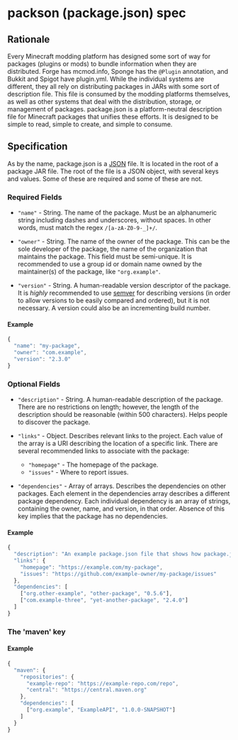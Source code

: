 # packson (package.json) spec

## Rationale
Every Minecraft modding platform has designed some sort of way for packages (plugins or mods) to
bundle information when they are distributed. Forge has mcmod.info, Sponge has the `@Plugin`
annotation, and Bukkit and Spigot have plugin.yml. While the individual systems are different, they
all rely on distributing packages in JARs with some sort of description file. This file is consumed
by the modding platforms themselves, as well as other systems that deal with the distribution,
storage, or management of packages. package.json is a platform-neutral description file for
Minecraft packages that unifies these efforts. It is designed to be simple to read, simple to
create, and simple to consume.

## Specification
As by the name, package.json is a [JSON](http://json.org/) file. It is located in the root of a
package JAR file. The root of the file is a JSON object, with several keys and values. Some of these
are required and some of these are not.

### Required Fields

- `"name"` - String. The name of the package. Must be an alphanumeric string including dashes and
underscores, without spaces. In other words, must match the regex `/[a-zA-Z0-9-_]+/`.

- `"owner"` - String. The name of the owner of the package. This can be the sole developer of the
package, the name of the organization that maintains the package. This field must be semi-unique. It
is recommended to use a group id or domain name owned by the maintainer(s) of the package, like
`"org.example"`.

- `"version"` - String. A human-readable version descriptor of the package. It is _highly_
recommended to use [semver](http://semver.org/) for describing versions (in order to allow versions
to be easily compared and ordered), but it is not necessary. A version could also be an incrementing
build number.

#### Example

```js
{
  "name": "my-package",
  "owner": "com.example",
  "version": "2.3.0"
}
```

### Optional Fields

- `"description"` - String. A human-readable description of the package. There are no restrictions
on length; however, the length of the description should be reasonable (within 500 characters).
Helps people to discover the package.

- `"links"` - Object. Describes relevant links to the project. Each value of the array is a URI
describing the location of a specific link. There are several recommended links to associate with
the package:

  - `"homepage"` - The homepage of the package.
  - `"issues"` - Where to report issues.

- `"dependencies"` - Array of arrays. Describes the dependencies on other packages. Each element in
the dependencies array describes a different package dependency. Each individual dependency is an
array of strings, containing the owner, name, and version, in that order. Absence of this key
implies that the package has no dependencies.

#### Example

```js
{
  "description": "An example package.json file that shows how package.json is used.",
  "links": {
    "homepage": "https://example.com/my-package",
    "issues": "https://github.com/example-owner/my-package/issues"
  },
  "dependencies": [
    ["org.other-example", "other-package", "0.5.6"],
    ["com.example-three", "yet-another-package", "2.4.0"]
  ]
}
```

### The 'maven' key

#### Example

```js
{
  "maven": {
    "repositories": {
      "example-repo": "https://example-repo.com/repo",
      "central": "https://central.maven.org"
    },
    "dependencies": [
      ["org.example", "ExampleAPI", "1.0.0-SNAPSHOT"]
    ]
  }
}
```
